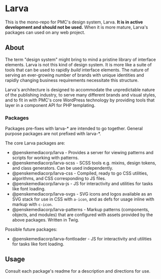 # Larva

This is the mono-repo for PMC's design system, Larva. **It is in active development and should not be used.** When it is more mature, Larva's packages can used on any web project.

## About

The term "design system" might bring to mind a pristine library of interface elements. Larva is not this kind of design system. It is more like a suite of tools that can be used to rapidly _build_ interface elements. The nature of serving an ever-growing number of brands with unique identities and rapidly changing business requirements necessitate this structure.

Larva's architecture is designed to accommodate the unpredictable nature of the publishing industry, to serve many different brands and visual styles, and to fit in with PMC's core WordPress technology by providing tools that layer in a component API for PHP templating.

### Packages

Packages pre-fixes with larva-* are intended to go together. General purpose packages are not prefixed with larva-*.

The core Larva packages are:

* @penskemediacorp/larva - Provides a server for viewing patterns and scripts for working with patterns.
* @penskemediacorp/larva-scss - SCSS tools e.g. mixins, design tokens, and class generators. Can be used independently.
* @penskemediacorp/larva-css - Compiled, ready to go CSS utilities, algorithms, and CSS corresponding to JS files. 
* @penskemediacorp/larva-js - JS for interactivity and utilities for tasks like font loading. 
* @penskemediacorp/larva-svgs - SVG icons and logos available as an SVG stack for use in CSS with `a-icon`, and as defs for usage inline with markup with `c-icon`.
* @penskemediacorp/larva-patterns - Markup patterns (components, objects, and modules) that are configured with assets provided by the above packages. Written in Twig.

Possible future packages:

* @penskemediacorp/larva-fontloader - JS for interactivity and utilities for tasks like font loading. 

## Usage

Consult each package's readme for a description and directions for use.